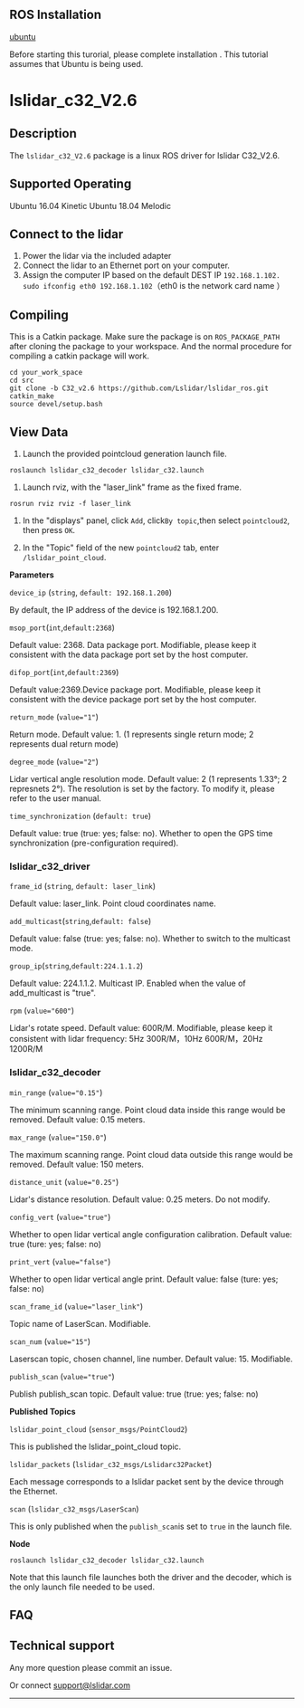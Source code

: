 ROS Installation
-----

[ubuntu](http://wiki.ros.org/Installation/Ubuntu)

Before starting this turorial, please complete installation . This tutorial assumes that Ubuntu is being used.

# lslidar_c32_V2.6

## Description

The `lslidar_c32_V2.6` package is a linux ROS driver for lslidar C32_V2.6.

Supported Operating
----

Ubuntu 16.04 Kinetic
Ubuntu 18.04 Melodic

## Connect to the lidar

1. Power the lidar via the included adapter
2. Connect the lidar to an Ethernet port on your computer.
3. Assign the computer IP based on the default DEST IP `192.168.1.102.` <br>`sudo ifconfig eth0 192.168.1.102`（eth0 is the network card name ）<br>

## Compiling

This is a Catkin package. Make sure the package is on `ROS_PACKAGE_PATH`  after cloning the package to your workspace. And the normal procedure for compiling a catkin package will work.

```
cd your_work_space
cd src
git clone -b C32_v2.6 https://github.com/Lslidar/lslidar_ros.git
catkin_make
source devel/setup.bash
```

## View Data

1. Launch the provided pointcloud generation launch file.

```
roslaunch lslidar_c32_decoder lslidar_c32.launch
```

1. Launch rviz, with the "laser_link" frame as the fixed frame.

```
rosrun rviz rviz -f laser_link
```

1. In the "displays" panel, click `Add`, click`By topic`,then select `pointcloud2`, then press `OK`.

2. In the "Topic" field of the new `pointcloud2` tab, enter `/lslidar_point_cloud`.

**Parameters**

`device_ip` (`string`, `default: 192.168.1.200`)

By default, the IP address of the device is 192.168.1.200.

`msop_port`(`int`,`default:2368`)

Default value: 2368. Data package port. Modifiable, please keep it consistent with the data package port set by the host computer. 

`difop_port`(`int`,`default:2369`)

Default value:2369.Device package port. Modifiable, please keep it consistent with the device package port set by the host computer. 

`return_mode` (`value="1"`)

Return mode. Default value: 1. (1 represents single return mode; 2 represents dual return mode)

`degree_mode` (`value="2"`)

Lidar vertical angle resolution mode. Default value: 2 (1 represents 1.33°; 2 represnets 2°). The resolution is set by the factory. To modify it, please refer to the user manual.

`time_synchronization` (`default: true`)

Default value: true (true: yes; false: no). Whether to open the GPS time synchronization (pre-configuration required). 


### lslidar_c32_driver

`frame_id` (`string`, `default: laser_link`)

Default value: laser_link. Point cloud coordinates name.

`add_multicast`(`string`,`default: false`)

Default value: false (true: yes; false: no). Whether to switch to the multicast mode. 

`group_ip`(`string`,`default:224.1.1.2`)

Default value: 224.1.1.2. Multicast IP. Enabled when the value of add_multicast is "true".

`rpm` (`value="600"`)

Lidar's rotate speed. Default value: 600R/M. Modifiable, please keep it consistent with lidar frequency: 5Hz 300R/M，10Hz 600R/M，20Hz 1200R/M

### lslidar_c32_decoder

`min_range` (`value="0.15"`)

The minimum scanning range. Point cloud data inside this range would be removed. Default value: 0.15 meters.

`max_range` (`value="150.0"`)

The maximum scanning range. Point cloud data outside this range would be removed. Default value: 150 meters.

`distance_unit` (`value="0.25"`)

Lidar's distance resolution. Default value: 0.25 meters. Do not modify.

`config_vert` (`value="true"`)

Whether to open lidar vertical angle configuration calibration. Default value: true (ture: yes; false: no)

`print_vert` (`value="false"`)

Whether to open lidar vertical angle print. Default value: false (ture: yes; false: no)

`scan_frame_id` (`value="laser_link"`)

Topic name of LaserScan. Modifiable.

`scan_num` (`value="15"`)

Laserscan topic, chosen channel, line number. Default value: 15. Modifiable.

`publish_scan` (`value="true"`)

Publish publish_scan topic. Default value: true (true: yes; false: no)

**Published Topics**

`lslidar_point_cloud` (`sensor_msgs/PointCloud2`)

This is published the lslidar_point_cloud topic.

`lslidar_packets` (`lslidar_c32_msgs/Lslidarc32Packet`)

Each message corresponds to a lslidar packet sent by the device through the Ethernet.

`scan` (`lslidar_c32_msgs/LaserScan`)

This is only published when the `publish_scan`is set to `true` in the launch file.

**Node**

```
roslaunch lslidar_c32_decoder lslidar_c32.launch
```

Note that this launch file launches both the driver and the decoder, which is the only launch file needed to be used.


## FAQ

## Technical support

Any more question please commit an issue.

Or connect support@lslidar.com











****
